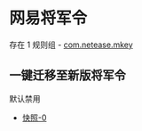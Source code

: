 # 网易将军令

存在 1 规则组 - [com.netease.mkey](/src/apps/com.netease.mkey.ts)

## 一键迁移至新版将军令

默认禁用

- [快照-0](https://i.gkd.li/import/13421302)
